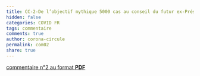 ```yaml
---
title: CC-2-De l’objectif mythique 5000 cas au conseil du futur ex-Président Trump 
hidden: false
categories: COVID FR
tags: commentaire
comments: true
author: corona-circule
permalink: com02
share: true
---
```


<link rel="stylesheet" href="../assets/css/style.css">



[commentaire n°2 au format __PDF__](/lettres/resources/pdf/commentaire-02.pdf)
